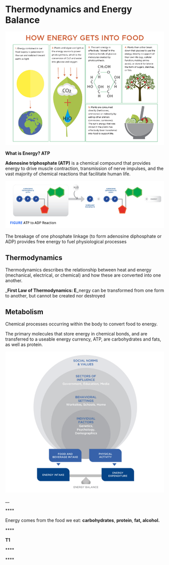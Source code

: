 # Thermodynamics and Energy Balance

![](../.gitbook/assets/screen-shot-2021-01-17-at-11.17.25-am.png)

**What is Energy?  ATP**

**Adenosine triphosphate \(ATP\)** is a chemical compound that provides energy to drive muscle contraction, transmission of nerve impulses, and the vast majority of chemical reactions that facilitate human life. 

![](../.gitbook/assets/screen-shot-2021-01-17-at-2.30.48-pm.png)

The breakage of one phosphate linkage \(to form adenosine diphosphate or ADP\) provides free energy to fuel physiological processes

## Thermodynamics

Thermodynamics describes the relationship between heat and energy \(mechanical, electrical, or chemical\) and how these are converted into one another.

_**First Law of Thermodynamics:   E**_nergy can be transformed from one form to another, but cannot be created nor destroyed



## Metabolism

Chemical processes occurring within the body to convert food to energy.

The primary molecules that store energy in chemical bonds, and are transferred to a useable energy currency, ATP, are carbohydrates and fats, as well as protein.

![](../.gitbook/assets/screen-shot-2021-01-17-at-3.09.24-pm.png)

\_\_

\*\*\*\*

Energy comes from the food we eat: **carbohydrates**, **protein**, **fat, alcohol.**

\*\*\*\*

**T1**

\*\*\*\*

\*\*\*\*

